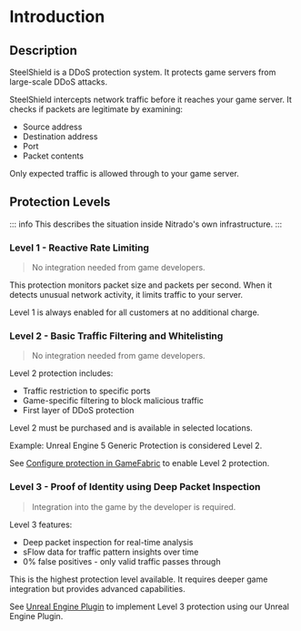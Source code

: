 # Introduction

## Description

SteelShield is a DDoS protection system. It protects game servers from large-scale DDoS attacks.

SteelShield intercepts network traffic before it reaches your game server. It checks if packets are legitimate by examining:
- Source address
- Destination address  
- Port
- Packet contents

Only expected traffic is allowed through to your game server.

## Protection Levels

::: info
This describes the situation inside Nitrado's own infrastructure.
:::

### Level 1 - Reactive Rate Limiting

> No integration needed from game developers.

This protection monitors packet size and packets per second. When it detects unusual network activity, it limits traffic to your server.

Level 1 is always enabled for all customers at no additional charge.

### Level 2 - Basic Traffic Filtering and Whitelisting

> No integration needed from game developers.

Level 2 protection includes:
- Traffic restriction to specific ports
- Game-specific filtering to block malicious traffic
- First layer of DDoS protection

Level 2 must be purchased and is available in selected locations.

Example: Unreal Engine 5 Generic Protection is considered Level 2.

See [Configure protection in GameFabric](/steelshield/gamefabric/gamefabric) to enable Level 2 protection.

### Level 3 - Proof of Identity using Deep Packet Inspection

> Integration into the game by the developer is required.

Level 3 features:
- Deep packet inspection for real-time analysis
- sFlow data for traffic pattern insights over time
- 0% false positives - only valid traffic passes through

This is the highest protection level available. It requires deeper game integration but provides advanced capabilities.

See [Unreal Engine Plugin](/steelshield/unreal-engine-plugin/using-the-plugin) to implement Level 3 protection using our Unreal Engine Plugin.
